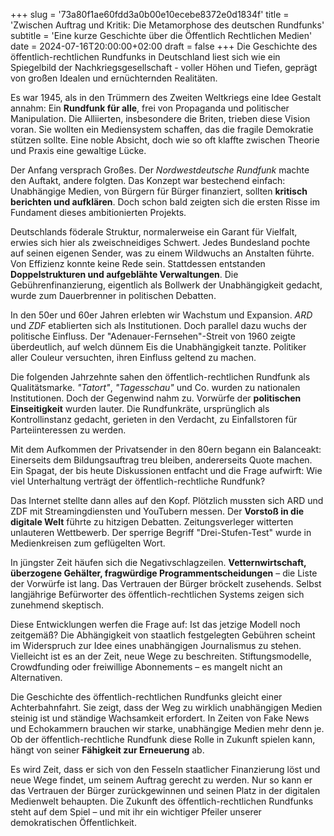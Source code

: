 +++
slug = '73a80f1ae60fdd3a0b00e10ecebe8372e0d1834f'
title = 'Zwischen Auftrag und Kritik: Die Metamorphose des deutschen Rundfunks'
subtitle = 'Eine kurze Geschichte über die Öffentlich Rechtlichen Medien'
date = 2024-07-16T20:00:00+02:00
draft = false
+++
Die Geschichte des öffentlich-rechtlichen Rundfunks in Deutschland liest sich wie ein Spiegelbild der Nachkriegsgesellschaft - voller Höhen und Tiefen, geprägt von großen Idealen und ernüchternden Realitäten.

Es war 1945, als in den Trümmern des Zweiten Weltkriegs eine Idee Gestalt annahm: Ein **Rundfunk für alle**, frei von Propaganda und politischer Manipulation. Die Alliierten, insbesondere die Briten, trieben diese Vision voran. Sie wollten ein Mediensystem schaffen, das die fragile Demokratie stützen sollte. Eine noble Absicht, doch wie so oft klaffte zwischen Theorie und Praxis eine gewaltige Lücke.

Der Anfang versprach Großes. Der _Nordwestdeutsche Rundfunk_ machte den Auftakt, andere folgten. Das Konzept war bestechend einfach: Unabhängige Medien, von Bürgern für Bürger finanziert, sollten **kritisch berichten und aufklären**. Doch schon bald zeigten sich die ersten Risse im Fundament dieses ambitionierten Projekts.

Deutschlands föderale Struktur, normalerweise ein Garant für Vielfalt, erwies sich hier als zweischneidiges Schwert. Jedes Bundesland pochte auf seinen eigenen Sender, was zu einem Wildwuchs an Anstalten führte. Von Effizienz konnte keine Rede sein. Stattdessen entstanden **Doppelstrukturen und aufgeblähte Verwaltungen**. Die Gebührenfinanzierung, eigentlich als Bollwerk der Unabhängigkeit gedacht, wurde zum Dauerbrenner in politischen Debatten.

In den 50er und 60er Jahren erlebten wir Wachstum und Expansion. _ARD_ und _ZDF_ etablierten sich als Institutionen. Doch parallel dazu wuchs der politische Einfluss. Der "Adenauer-Fernsehen"-Streit von 1960 zeigte überdeutlich, auf welch dünnem Eis die Unabhängigkeit tanzte. Politiker aller Couleur versuchten, ihren Einfluss geltend zu machen.

Die folgenden Jahrzehnte sahen den öffentlich-rechtlichen Rundfunk als Qualitätsmarke. _"Tatort"_, _"Tagesschau"_ und Co. wurden zu nationalen Institutionen. Doch der Gegenwind nahm zu. Vorwürfe der **politischen Einseitigkeit** wurden lauter. Die Rundfunkräte, ursprünglich als Kontrollinstanz gedacht, gerieten in den Verdacht, zu Einfallstoren für Parteiinteressen zu werden.

Mit dem Aufkommen der Privatsender in den 80ern begann ein Balanceakt: Einerseits dem Bildungsauftrag treu bleiben, andererseits Quote machen. Ein Spagat, der bis heute Diskussionen entfacht und die Frage aufwirft: Wie viel Unterhaltung verträgt der öffentlich-rechtliche Rundfunk?

Das Internet stellte dann alles auf den Kopf. Plötzlich mussten sich ARD und ZDF mit Streamingdiensten und YouTubern messen. Der **Vorstoß in die digitale Welt** führte zu hitzigen Debatten. Zeitungsverleger witterten unlauteren Wettbewerb. Der sperrige Begriff "Drei-Stufen-Test" wurde in Medienkreisen zum geflügelten Wort.

In jüngster Zeit häufen sich die Negativschlagzeilen. **Vetternwirtschaft, überzogene Gehälter, fragwürdige Programmentscheidungen** – die Liste der Vorwürfe ist lang. Das Vertrauen der Bürger bröckelt zusehends. Selbst langjährige Befürworter des öffentlich-rechtlichen Systems zeigen sich zunehmend skeptisch.

Diese Entwicklungen werfen die Frage auf: Ist das jetzige Modell noch zeitgemäß? Die Abhängigkeit von staatlich festgelegten Gebühren scheint im Widerspruch zur Idee eines unabhängigen Journalismus zu stehen. Vielleicht ist es an der Zeit, neue Wege zu beschreiten. Stiftungsmodelle, Crowdfunding oder freiwillige Abonnements – es mangelt nicht an Alternativen.

Die Geschichte des öffentlich-rechtlichen Rundfunks gleicht einer Achterbahnfahrt. Sie zeigt, dass der Weg zu wirklich unabhängigen Medien steinig ist und ständige Wachsamkeit erfordert. In Zeiten von Fake News und Echokammern brauchen wir starke, unabhängige Medien mehr denn je. Ob der öffentlich-rechtliche Rundfunk diese Rolle in Zukunft spielen kann, hängt von seiner **Fähigkeit zur Erneuerung** ab.

Es wird Zeit, dass er sich von den Fesseln staatlicher Finanzierung löst und neue Wege findet, um seinem Auftrag gerecht zu werden. Nur so kann er das Vertrauen der Bürger zurückgewinnen und seinen Platz in der digitalen Medienwelt behaupten. Die Zukunft des öffentlich-rechtlichen Rundfunks steht auf dem Spiel – und mit ihr ein wichtiger Pfeiler unserer demokratischen Öffentlichkeit.
